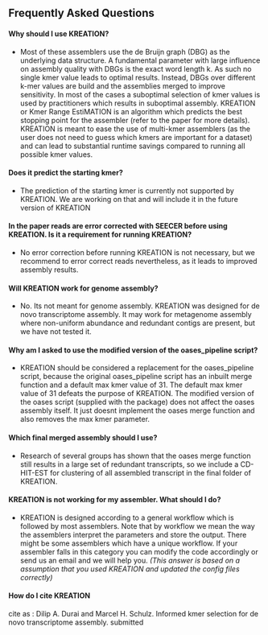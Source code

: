 ## Frequently Asked Questions

#### Why should I use KREATION?
- Most of these assemblers use the de Bruijn graph (DBG) as the underlying data structure. A fundamental parameter with large influence on  assembly quality with DBGs is the exact word length k. As such no single kmer value leads to optimal results. Instead, DBGs over different k-mer values are build and the assemblies merged to improve sensitivity. In most of the cases a suboptimal selection of kmer values is used by practitioners which results in suboptimal assembly.
KREATION or Kmer Range EstiMATION is an algorithm which predicts the best stopping point for the assembler (refer to the paper for more details). KREATION is meant to ease the use of multi-kmer assemblers (as the user does not need to guess which kmers are important for a dataset) and can lead to substantial runtime savings compared to running all possible kmer values.

#### Does it predict the starting kmer?
- The prediction of the starting kmer is currently not supported by KREATION. We are working on that and will include it in the future version of KREATION

#### In the paper reads are error corrected with SEECER before using KREATION. Is it a requirement for running KREATION?
- No error correction before running KREATION is not necessary, but we recommend to error correct reads nevertheless, as it leads to improved assembly results.

#### Will KREATION work for genome assembly?
- No. Its not meant for genome assembly. KREATION was designed for de novo transcriptome assembly. It may work for metagenome assembly where non-uniform abundance and redundant contigs are present, but we have not tested it.
 
#### Why am I asked to use the modified version of the oases_pipeline script?
- KREATION should be considered a replacement for the oases_pipeline script, because the original oases_pipeline script has an inbuilt merge function and a default max kmer value of 31. The default max kmer value of 31 defeats the purpose of KREATION.  The modified version of the oases script (supplied with the package) does not affect the oases assembly itself. It just doesnt implement the oases merge function and also removes the max kmer parameter.

#### Which final merged assembly should I use?
-  Research of several groups has shown that the oases merge function still results in a large set of redundant transcripts, so we include a CD-HIT-EST for clustering of all assembled transcript in the final folder of KREATION.

#### KREATION is not working for my assembler. What should I do?
- KREATION is designed according to a general workflow which is followed by most assemblers. Note that by workflow we mean the way the assemblers interpret the parameters and store the output. There might be some assemblers which have a unique workflow. If your assembler falls in this category you can modify the code accordingly or send us an email and we will help you. 
*(This answer is based on a assumption that you used KREATION and updated the config files correctly)* 

#### How do I cite KREATION
cite as : Dilip A. Durai and Marcel H. Schulz. Informed kmer selection for de novo transcriptome assembly. submitted
